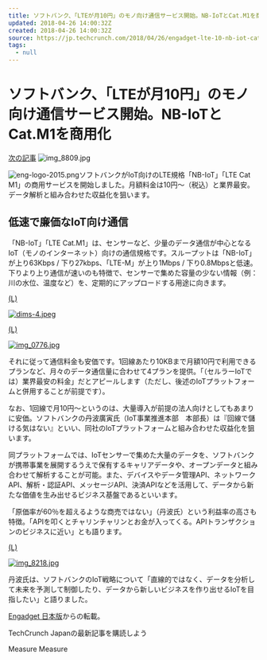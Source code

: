 ```yaml
---
title: ソフトバンク、「LTEが月10円」のモノ向け通信サービス開始。NB-IoTとCat.M1を商用化 | TechCrunch Japan
updated: 2018-04-26 14:00:32Z
created: 2018-04-26 14:00:32Z
source: https://jp.techcrunch.com/2018/04/26/engadget-lte-10-nb-iot-cat-m1/
tags:
  - null
---
```


# ソフトバンク、「LTEが月10円」のモノ向け通信サービス開始。NB-IoTとCat.M1を商用化

[次の記事](https://jp.techcrunch.com/2018/04/26/navermatome-contents-delete/)
![img_8809.jpg](../_resources/img_8809.jpg)

![eng-logo-2015.png](../_resources/eng-logo-2015.png)ソフトバンクがIoT向けのLTE規格「NB-IoT」「LTE Cat M1」の商用サービスを開始しました。月額料金は10円〜（税込）と業界最安。データ解析と組み合わせた収益化を狙います。

## 低速で廉価なIoT向け通信

「NB-IoT」「LTE Cat.M1」は、センサーなど、少量のデータ通信が中心となるIoT（モノのインターネット）向けの通信規格です。スループットは「NB-IoT」が上り63Kbps / 下り27kbps、「LTE-M」が上り1Mbps / 下り0.8Mbpsと低速。下りより上り通信が速いのも特徴で、センサーで集めた容量の少ない情報（例：川の水位、温度など）を、定期的にアップロードする用途に向きます。

[(L)](https://techcrunchjp.files.wordpress.com/2018/04/dims-4.jpeg)

[![dims-4.jpeg](../_resources/dims-4.jpeg)](https://techcrunchjp.files.wordpress.com/2018/04/dims-4.jpeg)

[(L)](https://techcrunchjp.files.wordpress.com/2018/04/img_0776.jpg)

[![img_0776.jpg](../_resources/img_0776.jpg)](https://techcrunchjp.files.wordpress.com/2018/04/img_0776.jpg)

それに従って通信料金も安価です。1回線あたり10KBまで月額10円で利用できるプランなど、月々のデータ通信量に合わせて4プランを提供。「（セルラーIoTでは）業界最安の料金」だとアピールします（ただし、後述のIoTプラットフォームと併用することが前提です）。

なお、1回線で月10円〜というのは、大量導入が前提の法人向けとしてもあまりに安価。ソフトバンクの丹波廣寅氏（IoT事業推進本部　本部長）は『回線で儲ける気はない』といい、同社のIoTプラットフォームと組み合わせた収益化を狙います。

同プラットフォームでは、IoTセンサーで集めた大量のデータを、ソフトバンクが携帯事業を展開するうえで保有するキャリアデータや、オープンデータと組み合わせて解析することが可能。また、デバイスやデータ管理API、ネットワークAPI、解析・認証API、メッセージAPI、決済APIなどを活用して、データから新たな価値を生み出せるビジネス基盤であるといいます。

「原価率が60％を超えるような商売ではない」（丹波氏）という利益率の高さも特徴。「APIを叩くとチャリンチャリンとお金が入ってくる。APIトランザクションのビジネスに近い」とも語ります。

[(L)](https://techcrunchjp.files.wordpress.com/2018/04/img_8218.jpg)

[![img_8218.jpg](../_resources/img_8218.jpg)](https://techcrunchjp.files.wordpress.com/2018/04/img_8218.jpg)

丹波氏は、ソフトバンクのIoT戦略について「直線的ではなく、データを分析して未来を予測して制御したり、データから新しいビジネスを作り出せるIoTを目指したい」と語りました。

[Engadget 日本版](https://japanese.engadget.com/2018/04/26/lte-10-nb-iot-cat-m1/)からの転載。

TechCrunch Japanの最新記事を購読しよう

Measure
Measure